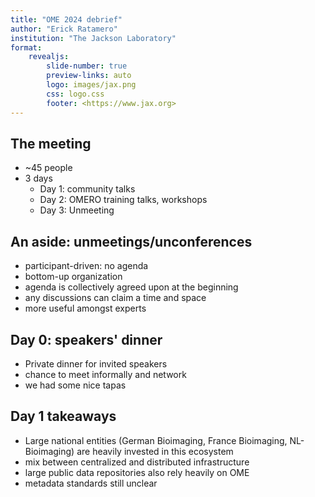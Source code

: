 ```yaml
---
title: "OME 2024 debrief"
author: "Erick Ratamero"
institution: "The Jackson Laboratory"
format: 
    revealjs:
        slide-number: true
        preview-links: auto
        logo: images/jax.png
        css: logo.css
        footer: <https://www.jax.org>
---
```


## The meeting
- ~45 people
- 3 days
    - Day 1: community talks
    - Day 2: OMERO training talks, workshops
    - Day 3: Unmeeting

## An aside: unmeetings/unconferences
- participant-driven: no agenda
- bottom-up organization
- agenda is collectively agreed upon at the beginning
- any discussions can claim a time and space
- more useful amongst experts

## Day 0: speakers' dinner
- Private dinner for invited speakers
- chance to meet informally and network
- we had some nice tapas

## Day 1 takeaways
- Large national entities (German Bioimaging, France Bioimaging, NL-Bioimaging) are heavily invested in this ecosystem
- mix between centralized and distributed infrastructure 
- large public data repositories also rely heavily on OME
- metadata standards still unclear